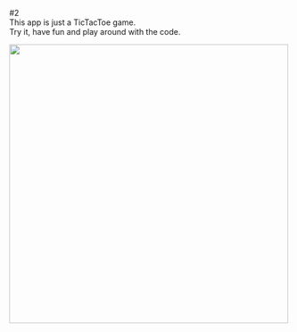 #2
<br/>
This app is just a TicTacToe game.<br/>
Try it, have fun and play around with the code.<br/>


<img src="https://user-images.githubusercontent.com/57795657/71778244-fb4cfe80-2fb3-11ea-87f8-ab1ffbfc8b72.png" width="500" height = "500">

